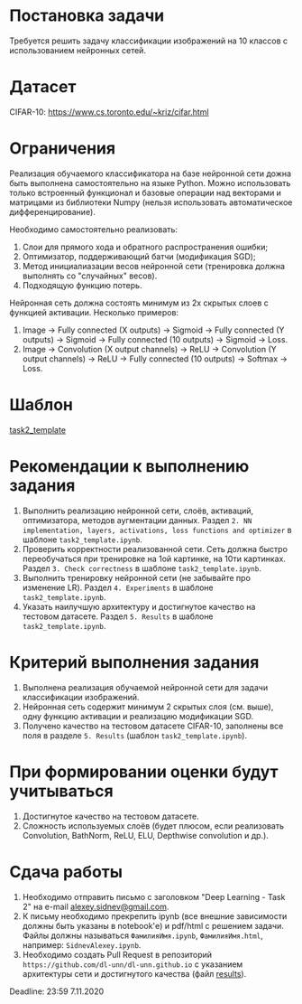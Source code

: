 # Постановка задачи

Требуется решить задачу классификации изображений на 10 классов c использованием нейронных сетей.

# Датасет

CIFAR-10: https://www.cs.toronto.edu/~kriz/cifar.html

# Ограничения

Реализация обучаемого классификатора на базе нейронной сети дожна быть выполнена самостоятельно на языке Python.
Можно использовать только встроенный функционал и базовые операции над векторами и матрицами из библиотеки Numpy 
(нельзя использовать автоматическое дифференцирование).

Необходимо самостоятельно реализовать:
  1. Слои для прямого хода и обратного распространения ошибки;
  2. Оптимизатор, поддерживающий батчи (модификация SGD);
  3. Метод инициалиазации весов нейронной сети (тренировка должна выполнять со "случайных" весов).
  4. Подходящую функцию потерь.

Нейронная сеть должна состоять минимум из 2х скрытых слоев с функцией активации. Несколько примеров:
  1. Image -> Fully connected (X outputs) -> Sigmoid -> Fully connected (Y outputs) -> Sigmoid -> Fully connected (10 outputs) -> Sigmoid -> Loss.
  2. Image -> Convolution (X output channels) -> ReLU -> Convolution (Y output channels) -> ReLU -> Fully connected (10 outputs) -> Softmax -> Loss. 

# Шаблон

[task2_template](task2_template.ipynb)

# Рекомендации к выполнению задания

1. Выполнить реализацию нейронной сети, слоёв, активаций, оптимизатора, методов аугментации данных.
Раздел `2. NN implementation, layers, activations, loss functions and optimizer` в шаблоне `task2_template.ipynb`.
2. Проверить корректности реализованной сети.
Сеть должна быстро переобучаться при тренировке на 1ой картинке, на 10ти картинках.
Раздел `3. Check correctness` в шаблоне `task2_template.ipynb`.
3. Выполнить тренировку нейронной сети (не забывайте про изменение LR).
Раздел `4. Experiments` в шаблоне `task2_template.ipynb`.
4. Указать наилучшую архитектуру и достигнутое качество на тестовом датасете.
Раздел `5. Results` в шаблоне `task2_template.ipynb`.

# Критерий выполнения задания

1. Выполнена реализация обучаемой нейронной сети для задачи классификации изображений.
2. Нейронная сеть содержит минимум 2 скрытых слоя (см. выше), одну функцию активации и реализацию модификации SGD. 
3. Получено качество на тестовом датасете CIFAR-10, заполнены все поля в разделе `5. Results` (шаблон `task2_template.ipynb`).

# При формировании оценки будут учитываться

1. Достигнутое качество на тестовом датасете.
2. Сложность используемых слоёв (будет плюсом, если реализовать Convolution, BathNorm, ReLU, ELU, Depthwise convolution и др.).

# Сдача работы

1. Необходимо отправить письмо с заголовком "Deep Learning - Task 2" на e-mail alexey.sidnev@gmail.com.
2. К письму необходимо прекрепить ipynb (все внешние зависимости должны быть указаны в notebook'е) и pdf/html с решением задачи.
Файлы должны называться `ФамилияИмя.ipynb`, `ФамилияИмя.html`, например: `SidnevAlexey.ipynb`.
3. Необходимо создать Pull Request в репозиторий `https://github.com/dl-unn/dl-unn.github.io` с указанием архитектуры сети и достигнутого качества (файл [results](task2_results.md)). 

Deadline: 23:59 7.11.2020